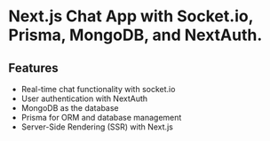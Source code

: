 # Next.js Chat App with Socket.io, Prisma, MongoDB, and NextAuth.

## Features

- Real-time chat functionality with socket.io
- User authentication with NextAuth
- MongoDB as the database
- Prisma for ORM and database management
- Server-Side Rendering (SSR) with Next.js
